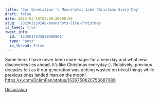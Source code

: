 ```yaml
---
title: 'Our Generation''s Moonshots: Like Christmas Every Day'
draft: false
date: 2023-03-18T02:49:26+00:00
slug: '202303180249-moonshots-like-christmas'
is_tweet: true
tweet_info:
  id: '1636817035899596801'
  type: 'post'
  is_thread: False
---
```




Same here. I have never been more eager for a new day and what new discoveries lies ahead. It’s like Christmas everyday :). Relatively, previous decades felt as if our generation was getting wasted on trivial things while previous ones landed man on the moon! <https://x.com/DrJimFan/status/1636750620756697089>

[Discussion](https://x.com/sytelus/status/1636817035899596801)
